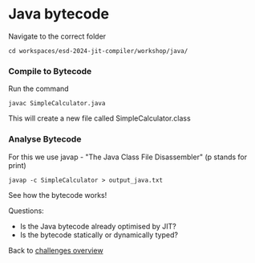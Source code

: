 # Java bytecode

Navigate to the correct folder

    cd workspaces/esd-2024-jit-compiler/workshop/java/

### Compile to Bytecode
Run the command

    javac SimpleCalculator.java

This will create a new file called SimpleCalculator.class

### Analyse Bytecode
For this we use javap - "The Java Class File Disassembler" (p stands for print)

    javap -c SimpleCalculator > output_java.txt

See how the bytecode works!

Questions:
* Is the Java bytecode already optimised by JIT?
* Is the bytecode statically or dynamically typed?

Back to [challenges overview](/README.md)